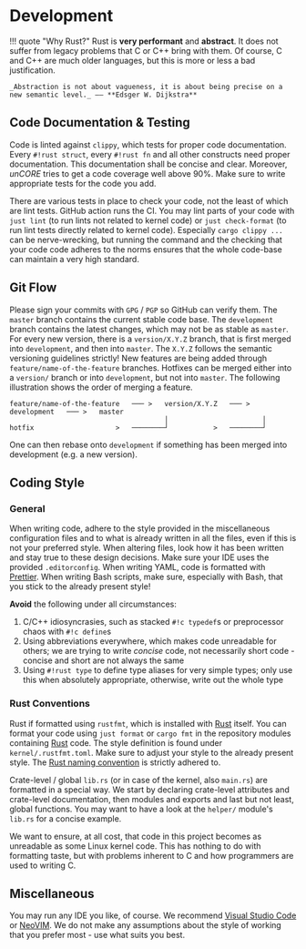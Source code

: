 # Development

!!! quote "Why Rust?"
    Rust is **very performant** and **abstract**. It does not suffer from legacy problems that C or C++ bring with them. Of course, C and C++ are much older languages, but this is more or less a bad justification.

    _Abstraction is not about vagueness, it is about being precise on a new semantic level._ –– **Edsger W. Dijkstra**

## Code Documentation & Testing

Code is linted against `clippy`, which tests for proper code documentation. Every `#!rust struct`, every `#!rust fn` and all other constructs need proper documentation. This documentation shall be concise and clear. Moreover, _unCORE_ tries to get a code coverage well above 90%. Make sure to write appropriate tests for the code you add.

There are various tests in place to check your code, not the least of which are lint tests. GitHub action runs the CI. You may lint parts of your code with `just lint` (to run lints not related to kernel code) or `just check-format` (to run lint tests directly related to kernel code). Especially `cargo clippy ...` can be nerve-wrecking, but running the command and the checking that your code code adheres to the norms ensures that the whole code-base can maintain a very high standard.

## Git Flow

Please sign your commits with `GPG` / `PGP` so GitHub can verify them. The `master` branch contains the current stable code base. The `development` branch contains the latest changes, which may not be as stable as `master`. For every new version, there is a `version/X.Y.Z` branch, that is first merged into `development`, and then into `master`. The `X.Y.Z` follows the semantic versioning guidelines strictly! New features are being added through `feature/name-of-the-feature` branches. Hotfixes can be merged either into a `version/` branch or into `development`, but not into `master`. The following illustration shows the order of merging a feature.

``` TXT
feature/name-of-the-feature   ─── >   version/X.Y.Z   ─── >   development   ─── >   master
                                      │                       │
hotfix                    >   ────────┘           >   ────────┘
```

One can then rebase onto `development` if something has been merged into development (e.g. a new version).

## Coding Style

### General

When writing code, adhere to the style provided in the miscellaneous configuration files and to what is already written in all the files, even if this is not your preferred style. When altering files, look how it has been written and stay true to these design decisions. Make sure your IDE uses the provided `.editorconfig`. When writing YAML, code is formatted with [Prettier]. When writing Bash scripts, make sure, especially with Bash, that you stick to the already present style!

**Avoid** the following under all circumstances:

1. C/C++ idiosyncrasies, such as stacked `#!c typedef`s or preprocessor chaos with `#!c define`s
2. Using abbreviations everywhere, which makes code unreadable for others; we are trying to write _concise_ code, not necessarily short code - concise and short are not always the same
3. Using `#!rust type` to define type aliases for very simple types; only use this when absolutely appropriate, otherwise, write out the whole type

### Rust Conventions

Rust if formatted using `rustfmt`, which is installed with [Rust] itself. You can format your code using `just format` or `cargo fmt` in the repository modules containing [Rust] code. The style definition is found under `kernel/.rustfmt.toml`. Make sure to adjust your style to the already present style. The [Rust naming convention] is strictly adhered to.

Crate-level / global `lib.rs` (or in case of the kernel, also `main.rs`) are formatted in a special way. We start by declaring crate-level attributes and crate-level documentation, then modules and exports and last but not least, global functions. You may want to have a look at the `helper/` module's `lib.rs` for a concise example.

We want to ensure, at all cost, that code in this project becomes as unreadable as some Linux kernel code. This has nothing to do with formatting taste, but with problems inherent to C and how programmers are used to writing C.

## Miscellaneous

You may run any IDE you like, of course. We recommend [Visual Studio Code] or [NeoVIM]. We do not make any assumptions about the style of working that you prefer most - use what suits you best.

[//]: # (Links)

[Rust]: https://www.rust-lang.org/
[Prettier]: https://prettier.io/
[Rust naming convention]: https://doc.rust-lang.org/1.0.0/style/style/naming/README.html
[Visual Studio Code]: https://code.visualstudio.com/
[NeoVIM]: https://neovim.io/

